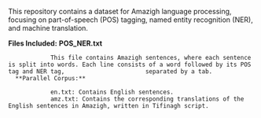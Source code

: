 This repository contains a dataset for Amazigh language processing, focusing on part-of-speech (POS) tagging, named entity recognition (NER), and machine translation.

**Files Included:**
        **POS_NER.txt**

                This file contains Amazigh sentences, where each sentence is split into words. Each line consists of a word followed by its POS tag and NER tag,                       separated by a tab.
      **Parallel Corpus:**

                en.txt: Contains English sentences.
                amz.txt: Contains the corresponding translations of the English sentences in Amazigh, written in Tifinagh script.
